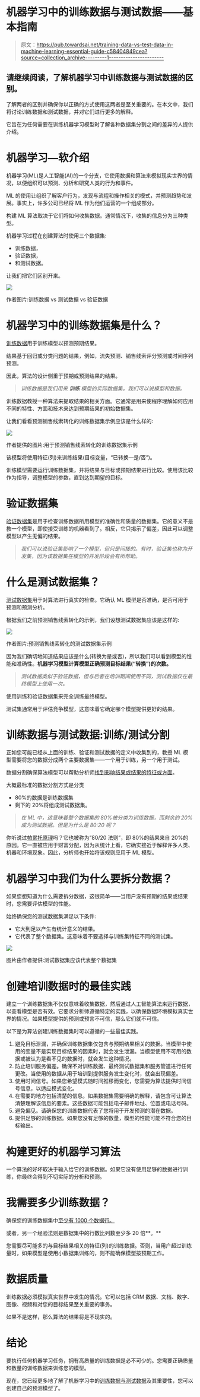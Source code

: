 # 机器学习中的训练数据与测试数据——基本指南

> 原文：<https://pub.towardsai.net/training-data-vs-test-data-in-machine-learning-essential-guide-c58404849cea?source=collection_archive---------1----------------------->

## 请继续阅读，了解机器学习中训练数据与测试数据的区别。

了解两者的区别并确保你以正确的方式使用这两者是至关重要的。在本文中，我们将讨论训练数据和测试数据，并对它们进行更多的解释。

它旨在为任何需要在训练机器学习模型时了解各种数据集分割之间的差异的人提供介绍。

# 机器学习—软介绍

机器学习(ML)是人工智能(AI)的一个分支，它使用数据和算法来模拟现实世界的情况，以便组织可以预测、分析和研究人类的行为和事件。

ML 的使用让组织了解客户行为，发现与流程和操作相关的模式，并预测趋势和发展。事实上，许多公司已经将 ML 作为他们运营的一个组成部分。

构建 ML 算法取决于它们将如何收集数据。通常情况下，收集的信息分为三种类型。

机器学习过程在创建算法时使用三个数据集:

*   训练数据，
*   验证数据，
*   和测试数据。

让我们把它们区别开来。

![](img/7819a603a9ad527f4481210a93d698c6.png)

作者图片:训练数据 vs 测试数据 vs 验证数据

# 机器学习中的训练数据集是什么？

[训练数据](https://www.techopedia.com/definition/33181/training-data)用于训练模型以预测预期结果。

结果基于回归或分类问题的结果，例如，流失预测、销售线索评分预测或时间序列预测。

因此，算法的设计侧重于预期或预测结果的结果。

> *训练数据是我们用来* ***训练*** *模型的实际数据集。我们可以说模型和数据。*

训练数据教授一种算法来提取结果的相关方面。它通常是用来使程序理解如何应用不同的特性、方面和技术来达到预期结果的初始数据集。

让我们看看预测销售线索转化的训练数据集示例应该是什么样的:

![](img/c7dc8947e0fa676c50bb86684d19131a.png)

作者提供的图片:用于预测销售线索转化的训练数据集示例

该模型将使用特征(列)来训练结果(目标变量，“已转换—是/否”)。

训练模型需要运行训练数据集，并将结果与目标或预期结果进行比较。使用该比较作为指导，调整模型的参数，直到达到期望的目标。

# 验证数据集

[验证数据集](https://machinelearningmastery.com/difference-test-validation-datasets/#:~:text=A%20validation%20dataset%20is%20a,skill%20while%20tuning%20model's%20hyperparameters.)是用于检查训练数据所用模型的准确性和质量的数据集。它的意义不是教一个模型，即使接受训练的机器看到了。相反，它只揭示了偏差，因此可以调整模型以产生无偏的结果。

> *我们可以说验证集影响了一个模型，但只是间接的。有时，验证集也称为开发集，因为该数据集在模型的开发阶段会有所帮助。*

# 什么是测试数据集？

[测试数据集](https://deepchecks.com/glossary/test-set-in-machine-learning/)用于对算法进行真实的检查。它确认 ML 模型是否准确，是否可用于预测和预测分析。

根据我们之前预测销售线索转化的示例，我们设想测试数据集应该是这样的:

![](img/37dd8807ad20bf95804bc95078082be3.png)

作者图片:预测销售线索转化的测试数据集示例

因为我们确切地知道结果应该是什么(转换为是或否)，所以我们可以看到模型的性能和准确性。**机器学习模型计算模型正确预测目标结果(“转换”)的次数。**

> *测试数据类似于验证数据，但与后者在培训期间使用不同，测试数据仅在最终模型上使用一次。*

使用训练和验证数据集来完全训练最终模型。

测试集通常用于评估竞争模型，这意味着它确定哪个模型提供更好的结果。

# 训练数据与测试数据:训练/测试分割

正如您可能已经从上面的训练、验证和测试数据的定义中收集到的，教授 ML 模型需要将您的数据分成两个主要数据集——一个用于训练，另一个用于测试。

数据分割确保算法模型可以帮助分析师[找到影响结果或结果的特征或方面](https://machinelearningmastery.com/train-test-split-for-evaluating-machine-learning-algorithms/)。

大概最标准的数据分割方式是分类

*   80%的数据是训练数据集
*   剩下的 20%将组成测试数据集。

> *在 ML 中，这意味着整个数据集的 80%被分类为训练数据，而剩余的 20%成为测试数据。但是为什么是 80:20 呢？*

你听说过[帕累托原理](https://towardsdatascience.com/finally-why-we-use-an-80-20-split-for-training-and-test-data-plus-an-alternative-method-oh-yes-edc77e96295d)吗？它也被称为“80/20 法则”，即 80%的结果来自 20%的原因。它一直被应用于财富分配，因为从统计上看，它确实接近于解释许多人类、机器和环境现象。因此，分析师也开始将该规则应用于 ML 模型。

# 机器学习中我们为什么要拆分数据？

如果您想知道为什么需要拆分数据，这很简单——当用户没有预期的结果或结果时，您需要评估模型的性能。

始终确保您的测试数据集满足以下条件:

*   它大到足以产生有统计意义的结果。
*   它代表了整个数据集。这意味着不要选择与训练集特征不同的测试集。

![](img/d0e1c1395a67a3b4b5763ef920c56ac6.png)

图片由作者提供:测试数据集应该代表整个数据集

# 创建培训数据时的最佳实践

建立一个训练数据集不仅仅意味着收集数据，然后通过人工智能算法来运行数据，以查看模型是否有效。它要求分析师遵循特定的实践，以确保数据环境模拟真实世界的情况。如果模型提供的预测或预言不可信，那么它们就不可信。

以下是为算法创建训练数据集时可以遵循的一些最佳实践。

1.  避免目标泄漏，并确保训练数据集仅包含与预期结果相关的数据。当模型中使用的变量不是实现目标结果的因素时，就会发生泄漏。当模型使用不可用的数据或被认为是看不见的数据时，就会发生这种情况。
2.  防止培训服务偏差。确保不对训练数据、最终测试数据集和服务管道进行任何更改。当使用的数据从用于培训到提供服务发生变化时，就会出现偏差。
3.  使用时间信号。如果您希望模式随时间推移而变化，您需要为算法提供时间信号信息，以适应模式变化。
4.  在需要的地方包括清楚的信息。如果数据集需要明确的解释，请包含可让算法清楚理解该信息的要素。这些数据可能包括电子邮件地址、位置或电话号码。
5.  避免偏见。请确保您的训练数据代表了您将用于开发预测的潜在数据。
6.  提供足够的训练数据。如果您没有足够的数量，模型的性能可能不符合您的目标输出。

# 构建更好的机器学习算法

一个算法的好坏取决于输入给它的训练数据。如果它没有使用足够的数据进行训练，你最终会得到不切实际的分析和预测。

# 我需要多少训练数据？

确保您的训练数据集中[至少有 1000 个数据行。](https://analyticsindiamag.com/best-practices-on-setting-up-development-and-test-sets-for-ml/)

或者，另一个经验法则是数据集中的行数比列数至少多 20 倍**。**

您需要尽可能多的与目标结果相关的特征(列)的训练数据。否则，当用户超过训练量时，如果模型是使用小数据集训练的，则不能确保模型按预期工作。

# 数据质量

训练数据必须模拟真实世界中发生的情况。它可以包括 CRM 数据、文档、数字、图像、视频和对您的目标结果至关重要的事务。

如果不是这样，那么算法的结果将是不现实的。

# 结论

要执行任何机器学习任务，拥有高质量的训练数据是必不可少的。您需要正确质量和数量的训练数据来训练您的模型。

现在，您已经更多地了解了机器学习中的[训练数据与测试数据](https://graphite-note.com/training-data-vs-test-data-in-machine-learning)及其重要性，您可以创建自己的预测模型了。